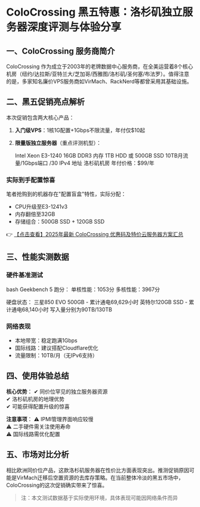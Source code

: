 # ColoCrossing 黑五特惠：洛杉矶独立服务器深度评测与体验分享

## 一、ColoCrossing 服务商简介
ColoCrossing 作为成立于2003年的老牌数据中心服务商，在全美运营着8个核心机房（纽约/达拉斯/亚特兰大/芝加哥/西雅图/洛杉矶/圣何塞/布法罗）。值得注意的是，多家知名廉价VPS服务商如VirMach、RackNerd等都曾采用其基础设施。

## 二、黑五促销亮点解析
本次促销包含两大核心产品：
1. **入门级VPS**：1核1G配置+1Gbps不限流量，年付仅$10起
2. **限量版独立服务器**（重点评测机型）：
   
   Intel Xeon E3-1240
   16GB DDR3 内存
   1TB HDD 或 500GB SSD
   10TB月流量/1Gbps端口
   /30 IPv4 地址
   洛杉矶机房
   年付价格：$99/年
   

### 实际到手配置惊喜
笔者抢购到的机器存在"配置盲盒"特性，实际分配：
- CPU升级至E3-1241v3
- 内存翻倍至32GB
- 存储组合：500GB SSD + 120GB SSD

👉 [【点击查看】2025年最新 ColoCrossing 优惠码及特价云服务器方案汇总](https://bit.ly/ColoCrossing)

## 三、性能实测数据
### 硬件基准测试
bash
Geekbench 5 跑分：
单核性能：1053分
多核性能：3967分

硬盘状态：
三星850 EVO 500GB - 累计通电69,629小时
英特尔120GB SSD - 累计通电68,140小时
写入量分别为90TB/130TB

### 网络表现
- 本地带宽：稳定跑满1Gbps
- 国际线路：建议搭配Cloudflare优化
- 流量限制：10TB/月（无IPv6支持）

## 四、使用体验总结
**核心优势**：
✔ 同价位罕见的独立服务器资源  
✔ 洛杉矶机房的地理优势  
✔ 可能获得配置升级的惊喜  

**注意事项**：
⚠ IPMI管理界面响应较慢  
⚠ 二手硬件需关注使用寿命  
⚠ 国际线路需优化配置  

## 五、市场对比分析
相比欧洲同价位产品，这款洛杉矶服务器在性价比方面表现突出。推测促销原因可能是VirMach迁移后空置资源的去库存策略。在当前整体冷淡的黑五市场中，ColoCrossing的这次促销确实带来了惊喜。

> 注：本文测试数据基于实际使用环境，具体表现可能因网络条件而异